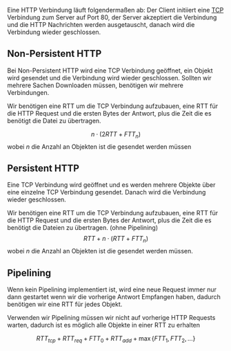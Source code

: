 

Eine HTTP Verbindung läuft folgendermaßen ab:
Der Client initiiert eine [TCP](Transmission%20Controll%20Protocol(TCP).md) Verbindung zum Server auf Port 80, der Server akzeptiert die Verbindung und die HTTP Nachrichten werden ausgetauscht, danach wird die Verbindung wieder geschlossen.

## Non-Persistent HTTP

Bei Non-Persistent HTTP wird eine TCP Verbindung geöffnet, ein Objekt wird gesendet und die Verbindung wird wieder geschlossen.
Sollten wir mehrere Sachen Downloaden müssen, benötigen wir mehrere Verbindungen.

Wir benötigen eine RTT um die TCP Verbindung aufzubauen, eine RTT für die HTTP Request und die ersten Bytes der Antwort, plus die Zeit die es benötigt die Datei zu übertragen.

$$n \cdot (2RTT + FTT_{n})$$
wobei $n$ die Anzahl an Objekten ist die gesendet werden müssen
## Persistent HTTP

Eine TCP Verbindung wird geöffnet und es werden mehrere Objekte über eine einzelne TCP Verbindung gesendet. Danach wird die Verbindung wieder geschlossen.

Wir benötigen eine RTT um die TCP Verbindung aufzubauen, eine RTT für die HTTP Request und die ersten Bytes der Antwort, plus die Zeit die es benötigt die Dateien zu übertragen.
(ohne Pipelining)
$$RTT + n\cdot(RTT + FTT_{n})$$
wobei $n$ die Anzahl an Objekten ist die gesendet werden müssen.
## Pipelining

Wenn kein Pipelining implementiert ist, wird eine neue Request immer nur dann gestartet wenn wir die vorherige Antwort Empfangen haben, dadurch benötigen wir eine RTT für jedes Objekt.

Verwenden wir Pipelining müssen wir nicht auf vorherige HTTP Requests warten, dadurch ist es möglich alle Objekte in einer RTT zu erhalten

$$RTT_{tcp} + RTT_{req} + FTT_{0}+ RTT_{add} + \max\lbrace FTT_{1}, FTT_{2}, ...\rbrace$$
